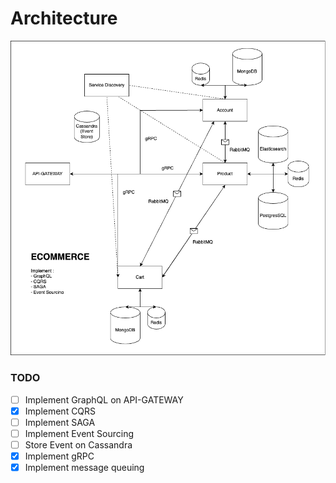 # Architecture


<img src="./event-driven.drawio.png">


### TODO
- [ ] Implement GraphQL on API-GATEWAY
- [X] Implement CQRS
- [ ] Implement SAGA
- [ ] Implement Event Sourcing
- [ ] Store Event on Cassandra
- [X] Implement gRPC
- [X] Implement message queuing